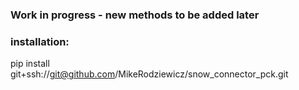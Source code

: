 ### Work in progress - new methods to be added later

### installation:

pip install git+ssh://git@github.com/MikeRodziewicz/snow_connector_pck.git
